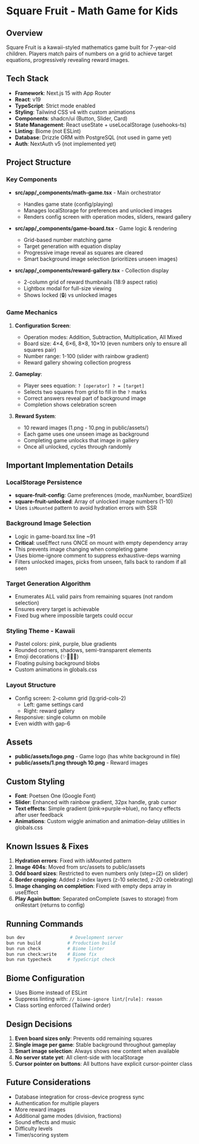 # Square Fruit - Math Game for Kids

## Overview
Square Fruit is a kawaii-styled mathematics game built for 7-year-old children. Players match pairs of numbers on a grid to achieve target equations, progressively revealing reward images.

## Tech Stack
- **Framework**: Next.js 15 with App Router
- **React**: v19
- **TypeScript**: Strict mode enabled
- **Styling**: Tailwind CSS v4 with custom animations
- **Components**: shadcn/ui (Button, Slider, Card)
- **State Management**: React useState + useLocalStorage (usehooks-ts)
- **Linting**: Biome (not ESLint)
- **Database**: Drizzle ORM with PostgreSQL (not used in game yet)
- **Auth**: NextAuth v5 (not implemented yet)

## Project Structure

### Key Components
- **src/app/_components/math-game.tsx** - Main orchestrator
  - Handles game state (config/playing)
  - Manages localStorage for preferences and unlocked images
  - Renders config screen with operation modes, sliders, reward gallery

- **src/app/_components/game-board.tsx** - Game logic & rendering
  - Grid-based number matching game
  - Target generation with equation display
  - Progressive image reveal as squares are cleared
  - Smart background image selection (prioritizes unseen images)

- **src/app/_components/reward-gallery.tsx** - Collection display
  - 2-column grid of reward thumbnails (18:9 aspect ratio)
  - Lightbox modal for full-size viewing
  - Shows locked (🔒) vs unlocked images

### Game Mechanics
1. **Configuration Screen**:
   - Operation modes: Addition, Subtraction, Multiplication, All Mixed
   - Board size: 4×4, 6×6, 8×8, 10×10 (even numbers only to ensure all squares pair)
   - Number range: 1-100 (slider with rainbow gradient)
   - Reward gallery showing collection progress

2. **Gameplay**:
   - Player sees equation: `? [operator] ? = [target]`
   - Selects two squares from grid to fill in the `?` marks
   - Correct answers reveal part of background image
   - Completion shows celebration screen

3. **Reward System**:
   - 10 reward images (1.png - 10.png in public/assets/)
   - Each game uses one unseen image as background
   - Completing game unlocks that image in gallery
   - Once all unlocked, cycles through randomly

## Important Implementation Details

### LocalStorage Persistence
- **square-fruit-config**: Game preferences (mode, maxNumber, boardSize)
- **square-fruit-unlocked**: Array of unlocked image numbers (1-10)
- Uses `isMounted` pattern to avoid hydration errors with SSR

### Background Image Selection
- Logic in game-board.tsx line ~91
- **Critical**: useEffect runs ONCE on mount with empty dependency array
- This prevents image changing when completing game
- Uses biome-ignore comment to suppress exhaustive-deps warning
- Filters unlocked images, picks from unseen, falls back to random if all seen

### Target Generation Algorithm
- Enumerates ALL valid pairs from remaining squares (not random selection)
- Ensures every target is achievable
- Fixed bug where impossible targets could occur

### Styling Theme - Kawaii
- Pastel colors: pink, purple, blue gradients
- Rounded corners, shadows, semi-transparent elements
- Emoji decorations (✨💖🦄🌈)
- Floating pulsing background blobs
- Custom animations in globals.css

### Layout Structure
- Config screen: 2-column grid (lg:grid-cols-2)
  - Left: game settings card
  - Right: reward gallery
- Responsive: single column on mobile
- Even width with gap-6

## Assets
- **public/assets/logo.png** - Game logo (has white background in file)
- **public/assets/1.png through 10.png** - Reward images

## Custom Styling
- **Font**: Poetsen One (Google Font)
- **Slider**: Enhanced with rainbow gradient, 32px handle, grab cursor
- **Text effects**: Simple gradient (pink→purple→blue), no fancy effects after user feedback
- **Animations**: Custom wiggle animation and animation-delay utilities in globals.css

## Known Issues & Fixes
1. **Hydration errors**: Fixed with isMounted pattern
2. **Image 404s**: Moved from src/assets to public/assets
3. **Odd board sizes**: Restricted to even numbers only (step={2} on slider)
4. **Border cropping**: Added z-index layers (z-10 selected, z-20 celebrating)
5. **Image changing on completion**: Fixed with empty deps array in useEffect
6. **Play Again button**: Separated onComplete (saves to storage) from onRestart (returns to config)

## Running Commands
```bash
bun dev                 # Development server
bun run build          # Production build
bun run check          # Biome linter
bun run check:write    # Biome fix
bun run typecheck      # TypeScript check
```

## Biome Configuration
- Uses Biome instead of ESLint
- Suppress linting with: `// biome-ignore lint/[rule]: reason`
- Class sorting enforced (Tailwind order)

## Design Decisions
1. **Even board sizes only**: Prevents odd remaining squares
2. **Single image per game**: Stable background throughout gameplay
3. **Smart image selection**: Always shows new content when available
4. **No server state yet**: All client-side with localStorage
5. **Cursor pointer on buttons**: All buttons have explicit cursor-pointer class

## Future Considerations
- Database integration for cross-device progress sync
- Authentication for multiple players
- More reward images
- Additional game modes (division, fractions)
- Sound effects and music
- Difficulty levels
- Timer/scoring system
